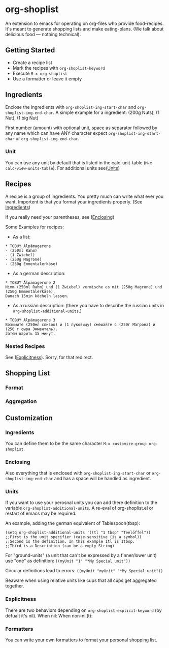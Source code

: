 # org-shoplist
An extension to emacs for operating on org-files who provide
food-recipes. It's meant to generate shopping lists and make
eating-plans. (We talk about delicious food — nothing technical).
## Getting Started ##
- Create a recipe list
- Mark the recipes with `org-shoplist-keyword`
- Execute `M-x org-shoplist`
- Use a formatter or leave it empty
## Ingredients ##
Enclose the ingredients with `org-shoplist-ing-start-char` and
`org-shoplist-ing-end-char`. A simple example for a
ingredient: (200g Nuts), (1 Nut), (1 big Nut)

First number (amount) with optional unit, space as separator followed by any
name which can have ANY character expect `org-shoplist-ing-start-char`
or `org-shoplist-ing-end-char`.
### Unit ###
You can use any unit by default that is listed in the calc-unit-table
(`M-x calc-view-units-table`). For additional units see([Units](#Units))
## Recipes ##
A recipe is a group of ingredients. You pretty much can write what
ever you want. Importent is that you format your ingredients
properly. (See [Ingredients](#Ingredients))

If you really need your parentheses, see ([Enclosing](#Ingredients))

Some Examples for recipes:
- As a list:
```
* TOBUY Älpämagerone
- (250ml Rahm)
- (1 Zwiebel)
- (250g Magrone)
- (250g Emmentalerkäse)
```
- As a german description:
```
* TOBUY Älpämagerone 2
Nimm (250ml Rahm) und (1 Zwiebel) vermische es mit (250g Magrone) und (250g Emmentalerkäse).
Danach 15min köcheln lassen.
```
- As a russian description: (there you have to describe the russian
units in `org-shoplist-additional-units`.)
```
* TOBUY Älpämagerone 3
Возьмите (250мл сливок) и (1 луковицу) смешайте с (250г Магрона) и (250 г сыра Эмменталь).
Затем варить 15 минут.
```
### Nested Recipes ###
See ([Explicitness](#Explicitness)). Sorry, for that redirect.

## Shopping List ##

### Format ###

### Aggregation ###
## Customization ##
### Ingredients ###
You can define them to be the same character `M-x customize-group
org-shoplist`.

### Enclosing ###

Also everything that is enclosed with
`org-shoplist-ing-start-char` or `org-shoplist-ing-end-char` and has a
space will be handled as ingredient.
### Units ###

If you want to use your perosnal units you can add
there definition to the variable `org-shoplist-additional-units`. A
re-eval of org-shoplist.el or restart of emacs may be required.

An example, adding the german equivalent of Tablespoon(tbsp):

```
(setq org-shoplist-additional-units '((tl "1 tbsp" "Teelöffel"))
;;First is the unit specifier (case-sensitive (is a symbol))
;;Second is the definition. In this example 1tl is 1tbsp.
;;Third is a Description (can be a empty String)
```

For "ground-units" (a unit that can't be expressed by a finner/lower
unit) use "one" as definition: `((myUnit "1" "*My Special unit"))`

Circular definitions lead to errors: `((myUnit "myUnit" "*My Special unit"))`

Beaware when using relative units like cups that all cups get aggregated together.

### Explicitness ###
There are two behaviors depending on `org-shoplist-explicit-keyword` (by defualt it's nil).
When nil: 
When non-nil(t): 
### Formatters ###
You can write your own formatters to format your personal shopping
list.
